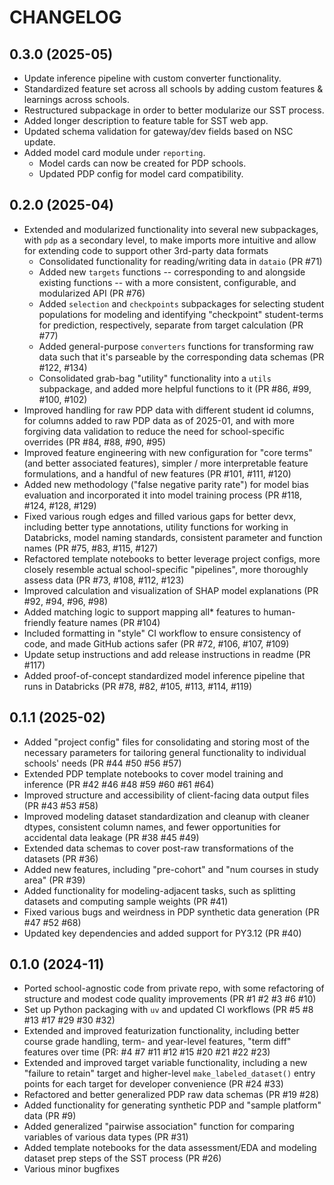 # CHANGELOG

## 0.3.0 (2025-05)
- Update inference pipeline with custom converter functionality.
- Standardized feature set across all schools by adding custom features & learnings across schools.
- Restructured subpackage in order to better modularize our SST process.
- Added longer description to feature table for SST web app.
- Updated schema validation for gateway/dev fields based on NSC update.
- Added model card module under `reporting`.
  - Model cards can now be created for PDP schools.
  - Updated PDP config for model card compatibility.

## 0.2.0 (2025-04)

- Extended and modularized functionality into several new subpackages, with `pdp` as a secondary level, to make imports more intuitive and allow for extending code to support other 3rd-party data formats
    - Consolidated functionality for reading/writing data in `dataio` (PR #71)
    - Added new `targets` functions -- corresponding to and alongside existing functions -- with a more consistent, configurable, and modularized API (PR #76)
    - Added `selection` and `checkpoints` subpackages for selecting student populations for modeling and identifying "checkpoint" student-terms for prediction, respectively, separate from target calculation (PR #77)
    - Added general-purpose `converters` functions for transforming raw data such that it's parseable by the corresponding data schemas (PR #122, #134)
    - Consolidated grab-bag "utility" functionality into a `utils` subpackage, and added more helpful functions to it (PR #86, #99, #100, #102)
- Improved handling for raw PDP data with different student id columns, for columns added to raw PDP data as of 2025-01, and with more forgiving data validation to reduce the need for school-specific overrides (PR #84, #88, #90, #95)
- Improved feature engineering with new configuration for "core terms" (and better associated features), simpler / more interpretable feature formulations, and a handful of new features (PR #101, #111, #120)
- Added new methodology ("false negative parity rate") for model bias evaluation and incorporated it into model training process (PR #118, #124, #128, #129)
- Fixed various rough edges and filled various gaps for better devx, including better type annotations, utility functions for working in Databricks, model naming standards, consistent parameter and function names (PR #75, #83, #115, #127)
- Refactored template notebooks to better leverage project configs, more closely resemble actual school-specific "pipelines", more thoroughly assess data (PR #73, #108, #112, #123)
- Improved calculation and visualization of SHAP model explanations (PR #92, #94, #96, #98)
- Added matching logic to support mapping all* features to human-friendly feature names (PR #104)
- Included formatting in "style" CI workflow to ensure consistency of code, and made GitHub actions safer (PR #72, #106, #107, #109)
- Update setup instructions and add release instructions in readme (PR #117)
- Added proof-of-concept standardized model inference pipeline that runs in Databricks (PR #78, #82, #105, #113, #114, #119)

## 0.1.1 (2025-02)

- Added "project config" files for consolidating and storing most of the necessary parameters for tailoring general functionality to individual schools' needs (PR #44 #50 #56 #57)
- Extended PDP template notebooks to cover model training and inference (PR #42 #46 #48 #59 #60 #61 #64)
- Improved structure and accessibility of client-facing data output files (PR #43 #53 #58)
- Improved modeling dataset standardization and cleanup with cleaner dtypes, consistent column names, and fewer opportunities for accidental data leakage (PR #38 #45 #49)
- Extended data schemas to cover post-raw transformations of the datasets (PR #36)
- Added new features, including "pre-cohort" and "num courses in study area" (PR #39)
- Added functionality for modeling-adjacent tasks, such as splitting datasets and computing sample weights (PR #41)
- Fixed various bugs and weirdness in PDP synthetic data generation (PR #47 #52 #68)
- Updated key dependencies and added support for PY3.12 (PR #40)

## 0.1.0 (2024-11)

- Ported school-agnostic code from private repo, with some refactoring of structure and modest code quality improvements (PR #1 #2 #3 #6 #10)
- Set up Python packaging with `uv` and updated CI workflows (PR #5 #8 #13 #17 #29 #30 #32)
- Extended and improved featurization functionality, including better course grade handling, term- and year-level features, "term diff" features over time (PR: #4 #7 #11 #12 #15 #20 #21 #22 #23)
- Extended and improved target variable functionality, including a new "failure to retain" target and higher-level `make_labeled_dataset()` entry points for each target for developer convenience (PR #24 #33)
- Refactored and better generalized PDP raw data schemas (PR #19 #28)
- Added functionality for generating synthetic PDP and "sample platform" data (PR #9)
- Added generalized "pairwise association" function for comparing variables of various data types (PR #31)
- Added template notebooks for the data assessment/EDA and modeling dataset prep steps of the SST process (PR #26)
- Various minor bugfixes
